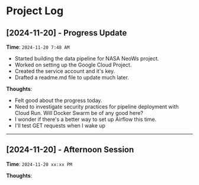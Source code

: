 # Project Log

## [2024-11-20] - Progress Update

**Time**: `2024-11-20 7:48 AM`

- Started building the data pipeline for NASA NeoWs project.
- Worked on setting up the Google Cloud Project.
- Created the service account and it's key.
- Drafted a readme.md file to update much later.

**Thoughts**:
- Felt good about the progress today.
- Need to investigate security practices for pipeline deployment with Cloud Run. Will Docker Swarm be of any good here?
- I wonder if there's a better way to set up Airflow this time.
- I'll test GET requests when I wake up

---

## [2024-11-20] - Afternoon Session

**Time**: `2024-11-20 xx:xx PM`



**Thoughts**:

